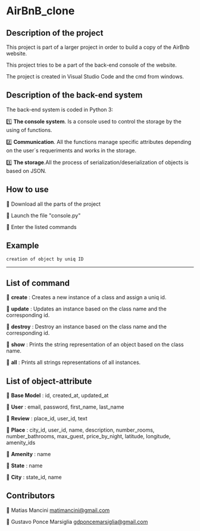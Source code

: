 # AirBnB_clone

## Description of the project

This project is part of a larger project in order to build a copy of the AirBnb website.

This project tries to be a part of the back-end console of the website. 

The project is created in Visual Studio Code and the cmd from windows.

## Description of the back-end system
The back-end system is coded in Python 3:

:one: **The console system**. Is a console used to control the storage by the using of functions.
      
:two: **Communication**. All the functions manage specific attributes depending on the user´s requeriments and works in the storage.
      
:three: **The storage**.All the process of serialization/deserialization of objects is based on JSON.

## How to use

:small_blue_diamond:  Download all the parts of the project

:small_blue_diamond:  Launch the file "console.py"

:small_blue_diamond:  Enter the listed commands

## Example

```creation of object by uniq ID```

***********

## List of command
:small_blue_diamond: **create** : Creates a new instance of a class and assign a uniq id.

:small_blue_diamond: **update** : Updates an instance based on the class name and the corresponding id.

:small_blue_diamond: **destroy** : Destroy an instance based on the class name and the corresponding id.

:small_blue_diamond: **show** : Prints the string representation of an object based on the class name.

:small_blue_diamond: **all** : Prints all strings representations of all instances.
 
## List of object-attribute

:small_blue_diamond: **Base Model** : id, created_at, updated_at

:small_blue_diamond: **User** : email, password, first_name, last_name

:small_blue_diamond: **Review** : place_id, user_id, text

:small_blue_diamond: **Place** : city_id, user_id, name, description, number_rooms, number_bathrooms, max_guest, price_by_night, latitude, longitude, amenity_ids

:small_blue_diamond: **Amenity** : name

:small_blue_diamond: **State** : name

:small_blue_diamond: **City** : state_id, name

## Contributors
:small_orange_diamond: Matias Mancini <matimancini@gmail.com>

:small_orange_diamond: Gustavo Ponce Marsiglia <gdponcemarsiglia@gmail.com>
